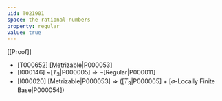 ```yaml
---
uid: T021901
space: the-rational-numbers
property: regular
value: true
---
```

[[Proof]]

* [T000652] [Metrizable|P000053]
* [I000146] ~[$T_3$|P000005] => ~[Regular|P000011]
* [I000020] [Metrizable|P000053] => ([$T_3$|P000005] + [$\sigma$-Locally Finite Base|P000054])

